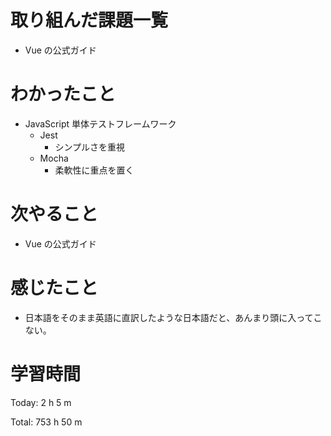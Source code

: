 # 取り組んだ課題一覧
- Vue の公式ガイド

# わかったこと
- JavaScript 単体テストフレームワーク
  - Jest
    - シンプルさを重視
  - Mocha
    - 柔軟性に重点を置く

# 次やること
- Vue の公式ガイド

# 感じたこと
- 日本語をそのまま英語に直訳したような日本語だと、あんまり頭に入ってこない。

# 学習時間
Today: 2 h 5 m

Total: 753 h 50 m
